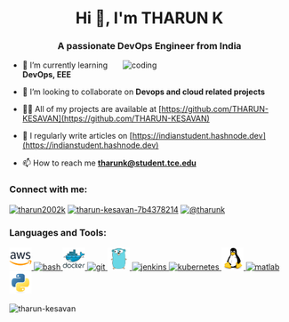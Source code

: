 
<h1 align="center">Hi 👋, I'm THARUN K</h1>
<h3 align="center">A passionate DevOps Engineer from India</h3>


<img align="right" alt="coding" width="300" src="https://user-images.githubusercontent.com/115165747/230985921-bd4e269b-aa00-4bf5-9910-e1a1267c6f30.png">


- 🌱 I’m currently learning **DevOps, EEE**

- 👯 I’m looking to collaborate on **Devops and cloud related projects**

- 👨‍💻 All of my projects are available at [https://github.com/THARUN-KESAVAN](https://github.com/THARUN-KESAVAN)

- 📝 I regularly write articles on [https://indianstudent.hashnode.dev](https://indianstudent.hashnode.dev)

- 📫 How to reach me **tharunk@student.tce.edu**

<h3 align="left">Connect with me:</h3>
<p align="left">
<a href="https://twitter.com/tharun2002k" target="blank"><img align="center" src="https://raw.githubusercontent.com/rahuldkjain/github-profile-readme-generator/master/src/images/icons/Social/twitter.svg" alt="tharun2002k" height="30" width="40" /></a>
<a href="https://linkedin.com/in/tharun-kesavan-7b4378214" target="blank"><img align="center" src="https://raw.githubusercontent.com/rahuldkjain/github-profile-readme-generator/master/src/images/icons/Social/linked-in-alt.svg" alt="tharun-kesavan-7b4378214" height="30" width="40" /></a>
<a href="https://hashnode.com/@tharunk" target="blank"><img align="center" src="https://raw.githubusercontent.com/rahuldkjain/github-profile-readme-generator/master/src/images/icons/Social/hashnode.svg" alt="@tharunk" height="30" width="40" /></a>
</p>

<h3 align="left">Languages and Tools:</h3>
<p align="left"> <a href="https://aws.amazon.com" target="_blank" rel="noreferrer"> <img src="https://raw.githubusercontent.com/devicons/devicon/master/icons/amazonwebservices/amazonwebservices-original-wordmark.svg" alt="aws" width="40" height="40"/> </a> <a href="https://www.gnu.org/software/bash/" target="_blank" rel="noreferrer"> <img src="https://www.vectorlogo.zone/logos/gnu_bash/gnu_bash-icon.svg" alt="bash" width="40" height="40"/> </a> <a href="https://www.docker.com/" target="_blank" rel="noreferrer"> <img src="https://raw.githubusercontent.com/devicons/devicon/master/icons/docker/docker-original-wordmark.svg" alt="docker" width="40" height="40"/> </a> <a href="https://git-scm.com/" target="_blank" rel="noreferrer"> <img src="https://www.vectorlogo.zone/logos/git-scm/git-scm-icon.svg" alt="git" width="40" height="40"/> </a> <a href="https://golang.org" target="_blank" rel="noreferrer"> <img src="https://raw.githubusercontent.com/devicons/devicon/master/icons/go/go-original.svg" alt="go" width="40" height="40"/> </a> <a href="https://www.jenkins.io" target="_blank" rel="noreferrer"> <img src="https://www.vectorlogo.zone/logos/jenkins/jenkins-icon.svg" alt="jenkins" width="40" height="40"/> </a> <a href="https://kubernetes.io" target="_blank" rel="noreferrer"> <img src="https://www.vectorlogo.zone/logos/kubernetes/kubernetes-icon.svg" alt="kubernetes" width="40" height="40"/> </a> <a href="https://www.linux.org/" target="_blank" rel="noreferrer"> <img src="https://raw.githubusercontent.com/devicons/devicon/master/icons/linux/linux-original.svg" alt="linux" width="40" height="40"/> </a> <a href="https://www.mathworks.com/" target="_blank" rel="noreferrer"> <img src="https://upload.wikimedia.org/wikipedia/commons/2/21/Matlab_Logo.png" alt="matlab" width="40" height="40"/> </a> <a href="https://www.python.org" target="_blank" rel="noreferrer"> <img src="https://raw.githubusercontent.com/devicons/devicon/master/icons/python/python-original.svg" alt="python" width="40" height="40"/> </a> </p>

<p><img align="center" src="https://github-readme-stats.vercel.app/api/top-langs?username=tharun-kesavan&show_icons=true&locale=en&layout=compact" alt="tharun-kesavan" /></p>

